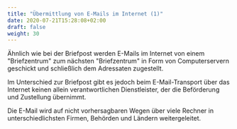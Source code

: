 ```yaml
---
title: "Übermittlung von E-Mails im Internet (1)"
date: 2020-07-21T15:28:08+02:00
draft: false
weight: 30
---
```


Ähnlich wie bei der Briefpost werden E-Mails im Internet von einem "Briefzentrum" zum nächsten "Briefzentrum" in Form von Computerservern geschickt und schließlich dem Adressaten zugestellt.

Im Unterschied zur Briefpost gibt es jedoch beim E-Mail-Transport über das Internet keinen allein verantwortlichen Dienstleister, der die Beförderung und Zustellung übernimmt.

Die E-Mail wird auf nicht vorhersagbaren Wegen über viele Rechner in unterschiedlichsten Firmen, Behörden und Ländern weitergeleitet.